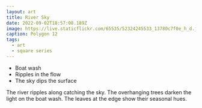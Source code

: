 ```yaml
---
layout: art
title: River Sky
date: 2022-09-02T18:57:08.189Z
image: https://live.staticflickr.com/65535/52324245533_13780c7f0e_h_d.jpg
caption: Polygon 12
tags:
  - art
  - square series
---
```

* Boat wash
* Ripples in the flow
* The sky dips the surface

The river ripples along catching the sky. The overhanging trees darken the light on the boat wash. The leaves at the edge show their seasonal hues.